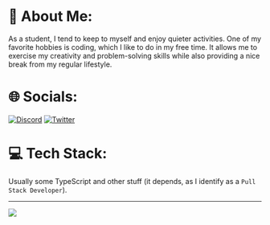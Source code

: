 # 💫 About Me:

As a student, I tend to keep to myself and enjoy quieter activities. One of my favorite hobbies is coding, which I like to do in my free time. It allows me to exercise my creativity and problem-solving skills while also providing a nice break from my regular lifestyle.

# 🌐 Socials:
[![Discord](https://img.shields.io/badge/Discord-%237289DA.svg?logo=discord&logoColor=white)](https://discord.com/users/916316955772862475) [![Twitter](https://img.shields.io/badge/Twitter-%231DA1F2.svg?logo=Twitter&logoColor=white)](https://twitter.com/skdhgdev) 

# 💻 Tech Stack:

Usually some TypeScript and other stuff (it depends, as I identify as a `Pull Stack Developer`).

---
![](https://visitcount.itsvg.in/api?id=skdhg&icon=7&color=2)
